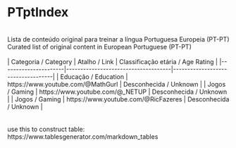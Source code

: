 # PTptIndex
<br>
Lista de conteúdo original para treinar a língua Portuguesa Europeia (PT-PT) <br>
Curated list of original content in European Portuguese (PT-PT) 
<br>
<br>
| Categoria / Category | Atalho / Link                       | Classificação etária / Age Rating |
|----------------------|-------------------------------------|-----------------------------------|
| Educação / Education | https://www.youtube.com/@MathGurl   | Desconhecida / Unknown            |
| Jogos / Gaming       | https://www.youtube.com/@_NETUP     | Desconhecida / Unknown            |
| Jogos / Gaming       | https://www.youtube.com/@RicFazeres | Desconhecida / Unknown            |
<br>
<br>
<br>
use this to construct table:
https://www.tablesgenerator.com/markdown_tables

